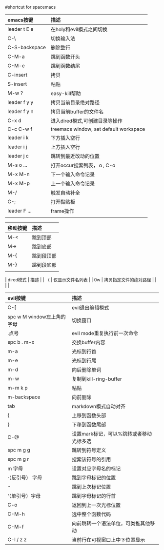 #shortcut for spacemacs

| emacs按键     | 描述                                   |
|:--------------|:---------------------------------------|
| leader t E e  | 在holy和evil模式之间切换               |
| C-\           | 切换输入法                             |
| C-S-backspace | 删除整行                               |
| C-M-a         | 跳到函数开头                           |
| C-M-e         | 跳到函数结尾                           |
| C-insert      | 拷贝                                   |
| S-insert      | 粘贴                                   |
| M-w ?         | easy-kill帮助                          |
| leader f y y  | 拷贝当前目录绝对路径                   |
| leader f y n  | 拷贝当前buffer的文件名                 |
| C-x d         | 进入dired模式,可创建目录等操作         |
| C-c C-w f     | treemacs window, set default workspace |
| leader i k    | 下方插入空行                           |
| leader i j    | 上方插入空行                           |
| leader j c    | 跳转到最近改动的位置                   |
| M-s o ...     | 打开occur搜索列表，ｏ, C-o             |
| M-x M-n       | 下一个输入命令记录                     |
| M-x M-p       | 上一个输入命令记录                     |
| M-/           | 触发自动补全                           |
| C-;           | 打开黏贴板                             |
| leader F ...  | frame操作                              |
|               |                                      |

| 移动按键 | 描述       |
|:---------|:-----------|
| M-<      | 跳到顶部   |
| M->      | 跳到底部   |
| M-{      | 跳到段顶部 |
| M-}      | 跳到段底部 |
|          |            |

| dired模式 | 描述                   |
| （        | 仅显示文件名列表       |
| 0w        | 拷贝指定文件的绝对路径 |
|           |                        |

| evil按键                   | 描述                                    |
|:---------------------------|:----------------------------------------|
| C-[                        | evil退出编辑模式                        |
| spc w M window左上角的字母 | 切换窗口                                |
| .点号                      | evil mode重复执行前一次命令             |
| spc b . m-x                | 交换buffer内容                          |
| m-a                        | 光标到行首                              |
| m-e                        | 光标到行尾                              |
| m-d                        | 向后删除单词                            |
| m-w                        | 复制到kill-ring-buffer                  |
| m-m k p                    | 粘贴                                    |
| m-backspace                | 向前删除                                |
| tab                        | markdown模式自动对齐                    |
| {                          | 上移到函数头部                          |
| }                          | 下移到函数尾部                          |
| C-@                        | 设置mark标记，可以%跳转或者移动光标多选 |
| spc m g g                  | 跳转到符号定义                          |
| spc m g r                  | 搜索该符号的引用                        |
| m 字母                     | 设置对应字母名的标记                    |
| ·（反引号） 字母           | 跳到字母标记的位置                      |
| ··                         | 跳到上次标记位置                        |
| ‘（单引号）字母           | 跳到字母标记的行首                      |
| C-o                        | 返回到上一次光标位置                    |
| C-M-h                      | 选中整个函数代码                        |
| C-M-f                      | 向前跳转一个语法单位，可类推其他移动    |
| C-l / z z                  | 当前行在可视窗口上中下位置显示          |
